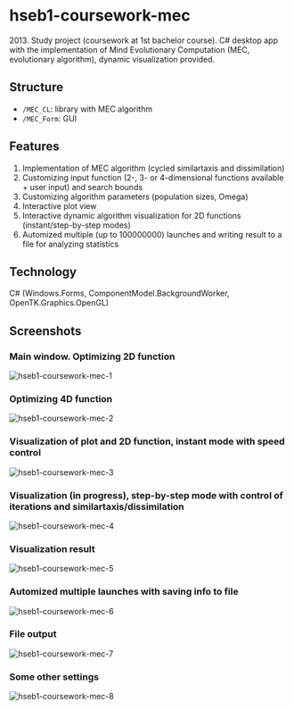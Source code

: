# hseb1-coursework-mec
2013\. Study project (coursework at 1st bachelor course). C# desktop app with the implementation of Mind Evolutionary Computation (MEC, evolutionary algorithm), dynamic visualization provided.
## Structure
* `/MEC_CL`: library with MEC algorithm
* `/MEC_Form`: GUI
## Features
1. Implementation of MEC algorithm (cycled similartaxis and dissimilation)
2. Customizing input function (2-, 3- or 4-dimensional functions available + user input) and search bounds
3. Customizing algorithm parameters (population sizes, Omega)
4. Interactive plot view
5. Interactive dynamic algorithm visualization for 2D functions (instant/step-by-step modes)
6. Automized multiple (up to 100000000) launches and writing result to a file for analyzing statistics
## Technology
C# (Windows.Forms, ComponentModel.BackgroundWorker, OpenTK.Graphics.OpenGL)
## Screenshots
### Main window. Optimizing 2D function
![hseb1-coursework-mec-1](https://user-images.githubusercontent.com/6568251/168182373-47043f55-e475-4483-8f04-b5c7c6d09ccd.png)
### Optimizing 4D function
![hseb1-coursework-mec-2](https://user-images.githubusercontent.com/6568251/168182421-e8d44cc8-299e-4b31-8990-83eaf7a61d98.png)
### Visualization of plot and 2D function, instant mode with speed control
![hseb1-coursework-mec-3](https://user-images.githubusercontent.com/6568251/168182439-f123812b-87b7-4c51-82ae-f278f394a7ad.png)
### Visualization (in progress), step-by-step mode with control of iterations and similartaxis/dissimilation
![hseb1-coursework-mec-4](https://user-images.githubusercontent.com/6568251/168182443-39c74280-c2c6-470c-846c-9c72684f2d56.png)
### Visualization result
![hseb1-coursework-mec-5](https://user-images.githubusercontent.com/6568251/168182449-e157c368-f55c-4630-a622-ff7ab59ab41c.png)
### Automized multiple launches with saving info to file
![hseb1-coursework-mec-6](https://user-images.githubusercontent.com/6568251/168182458-aa8a7700-9f15-4a79-9b3c-d9e876528691.png)
### File output
![hseb1-coursework-mec-7](https://user-images.githubusercontent.com/6568251/168182467-ccbb13a8-418b-4165-b15b-88207826f28c.png)
### Some other settings
![hseb1-coursework-mec-8](https://user-images.githubusercontent.com/6568251/168182475-1c12e1d6-4b4e-4cdf-8e97-0f96fe78b93d.png)


